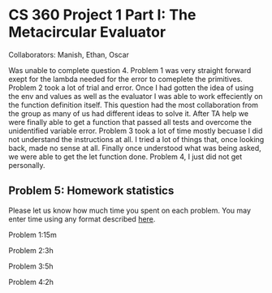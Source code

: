 # CS 360 Project 1 Part I: The Metacircular Evaluator

Collaborators: Manish, Ethan, Oscar

Was unable to complete question 4.
Problem 1 was very straight forward exept for the lambda needed for the error to comeplete the primitives. Problem 2 took a lot of trial and error. Once I had gotten the idea of using the env and values as well as the evaluator I was able to work effeciently on the function definition itself. This question had the most collaboration from the group as many of us had different ideas to solve it. After TA help we were finally able to get a function that passed all tests and overcome the unidentified variable error. Problem 3 took a lot of time mostly becuase I did not understand the instructions at all. I tried a lot of things that, once looking back, made no sense at all. Finally once understood what was being asked, we were able to get the let function done. Problem 4, I just did not get personally.


## Problem 5: Homework statistics

Please let us know how much time you spent on each problem. You may enter time using any format described [here](https://github.com/wroberts/pytimeparse).

Problem 1:15m

Problem 2:3h

Problem 3:5h

Problem 4:2h

